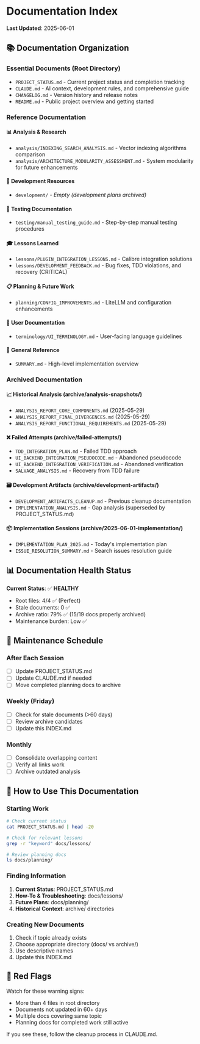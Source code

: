 # Documentation Index

**Last Updated**: 2025-06-01

## 📚 Documentation Organization

### **Essential Documents (Root Directory)**
- `PROJECT_STATUS.md` - Current project status and completion tracking
- `CLAUDE.md` - AI context, development rules, and comprehensive guide
- `CHANGELOG.md` - Version history and release notes
- `README.md` - Public project overview and getting started

### **Reference Documentation**

#### 📊 Analysis & Research
- `analysis/INDEXING_SEARCH_ANALYSIS.md` - Vector indexing algorithms comparison
- `analysis/ARCHITECTURE_MODULARITY_ASSESSMENT.md` - System modularity for future enhancements

#### 🔧 Development Resources
- `development/` - *Empty (development plans archived)*

#### 🧪 Testing Documentation
- `testing/manual_testing_guide.md` - Step-by-step manual testing procedures

#### 🎓 Lessons Learned
- `lessons/PLUGIN_INTEGRATION_LESSONS.md` - Calibre integration solutions
- `lessons/DEVELOPMENT_FEEDBACK.md` - Bug fixes, TDD violations, and recovery (CRITICAL)

#### 📋 Planning & Future Work
- `planning/CONFIG_IMPROVEMENTS.md` - LiteLLM and configuration enhancements

#### 📖 User Documentation
- `terminology/UI_TERMINOLOGY.md` - User-facing language guidelines

#### 📄 General Reference
- `SUMMARY.md` - High-level implementation overview

### **Archived Documentation**

#### 📈 Historical Analysis (archive/analysis-snapshots/)
- `ANALYSIS_REPORT_CORE_COMPONENTS.md` (2025-05-29)
- `ANALYSIS_REPORT_FINAL_DIVERGENCES.md` (2025-05-29)
- `ANALYSIS_REPORT_FUNCTIONAL_REQUIREMENTS.md` (2025-05-29)

#### ❌ Failed Attempts (archive/failed-attempts/)
- `TDD_INTEGRATION_PLAN.md` - Failed TDD approach
- `UI_BACKEND_INTEGRATION_PSEUDOCODE.md` - Abandoned pseudocode
- `UI_BACKEND_INTEGRATION_VERIFICATION.md` - Abandoned verification
- `SALVAGE_ANALYSIS.md` - Recovery from TDD failure

#### 🗃️ Development Artifacts (archive/development-artifacts/)
- `DEVELOPMENT_ARTIFACTS_CLEANUP.md` - Previous cleanup documentation
- `IMPLEMENTATION_ANALYSIS.md` - Gap analysis (superseded by PROJECT_STATUS.md)

#### 📦 Implementation Sessions (archive/2025-06-01-implementation/)
- `IMPLEMENTATION_PLAN_2025.md` - Today's implementation plan
- `ISSUE_RESOLUTION_SUMMARY.md` - Search issues resolution guide

## 📊 Documentation Health Status

**Current Status**: ✅ **HEALTHY**
- Root files: 4/4 ✅ (Perfect)
- Stale documents: 0 ✅
- Archive ratio: 79% ✅ (15/19 docs properly archived)
- Maintenance burden: Low ✅

## 🔄 Maintenance Schedule

### After Each Session
- [ ] Update PROJECT_STATUS.md
- [ ] Update CLAUDE.md if needed
- [ ] Move completed planning docs to archive

### Weekly (Friday)
- [ ] Check for stale documents (>60 days)
- [ ] Review archive candidates
- [ ] Update this INDEX.md

### Monthly
- [ ] Consolidate overlapping content
- [ ] Verify all links work
- [ ] Archive outdated analysis

## 📖 How to Use This Documentation

### Starting Work
```bash
# Check current status
cat PROJECT_STATUS.md | head -20

# Check for relevant lessons
grep -r "keyword" docs/lessons/

# Review planning docs
ls docs/planning/
```

### Finding Information
1. **Current Status**: PROJECT_STATUS.md
2. **How-To & Troubleshooting**: docs/lessons/
3. **Future Plans**: docs/planning/
4. **Historical Context**: archive/ directories

### Creating New Documents
1. Check if topic already exists
2. Choose appropriate directory (docs/ vs archive/)
3. Use descriptive names
4. Update this INDEX.md

## 🚨 Red Flags

Watch for these warning signs:
- More than 4 files in root directory
- Documents not updated in 60+ days
- Multiple docs covering same topic
- Planning docs for completed work still active

If you see these, follow the cleanup process in CLAUDE.md.